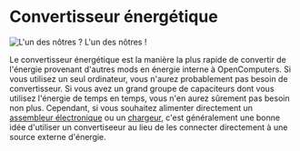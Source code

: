 # Convertisseur énergétique

![L'un des nôtres ? L'un des nôtres !](oredict:opencomputers:powerConverter)

Le convertisseur énergétique est la manière la plus rapide de convertir de l'énergie provenant d'autres mods en énergie interne à OpenComputers. Si vous utilisez un seul ordinateur, vous n'aurez probablement pas besoin de convertisseur. Si vous avez un grand groupe de capaciteurs dont vous utilisez l'énergie de temps en temps, vous n'en aurez sûrement pas besoin non plus. Cependant, si vous souhaitez alimenter directement un [assembleur électronique](assembler.md) ou un [chargeur](charger.md), c'est généralement une bonne idée d'utiliser un convertiseeur au lieu de les connecter directement à une source externe d'énergie.
